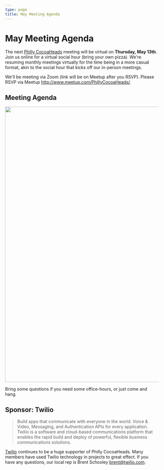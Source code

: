 ```yaml
---
type: page
title: May Meeting Agenda
---
```


# May Meeting Agenda

The next [Philly CocoaHeads][PC] meeting will be virtual on **Thursday, May 13th**. Join us online for a virtual social hour (bring your own pizza). We're resuming monthly meetings virtually for the time being in a more casual format, akin to the social hour that kicks off our in-person meetings. 

[PC]:http://phillycocoa.org

We'll be meeting via Zoom (link will be on Meetup after you RSVP). Please RSVP via Meetup <http://www.meetup.com/PhillyCocoaHeads/>. 


## Meeting Agenda

<p><img src="/images/agenda.png" width="900px"/></p>

Bring some questions if you need some office-hours, or just come and hang.

## Sponsor: Twilio

> Build apps that communicate with everyone in the world. Voice & Video, Messaging, and Authentication APIs for every application. Twilio is a software and cloud-based communications platform that enables the rapid build and deploy of powerful, flexible business communications solutions.

[Twilio](http://www.twilio.com) continues to be a huge supporter of Philly CocoaHeads. Many members have used Twilio technology in projects to great effect. If you have any questions, our local rep is Brent Schooley <brent@twilio.com>.
